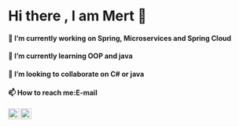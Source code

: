 # Hi there  , I am Mert 👋

<!--
**mertkiziloglu/mertkiziloglu** is a ✨ _special_ ✨ repository because its `README.md` (this file) appears on your GitHub profile.-->



#### 🔭 I’m currently working on Spring, Microservices and Spring Cloud
#### 🌱 I’m currently learning OOP and java
#### 👯 I’m looking to collaborate on C# or java
#### 📫 How to reach me:E-mail


<a href="https://www.linkedin.com/in/mertkiziloglu/">
  <img align="left" alt="Mert's Linkdein" width="22px" color="white" src="https://cdn.jsdelivr.net/npm/simple-icons@v3/icons/linkedin.svg" />
</a>
<a href="https://github.com/mertkiziloglu">
  <img align="left" alt="Mert's Github" width="22px" src="https://cdn.jsdelivr.net/npm/simple-icons@v3/icons/github.svg" />
</a>

<br/>
<br/>










